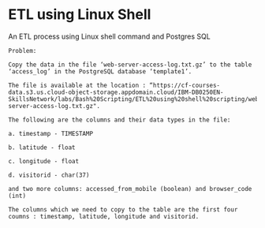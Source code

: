 # ETL using Linux Shell
An ETL process using Linux shell command and Postgres SQL


    Problem:

    Copy the data in the file ‘web-server-access-log.txt.gz’ to the table ‘access_log’ in the PostgreSQL database ‘template1’.

    The file is available at the location : “https://cf-courses-data.s3.us.cloud-object-storage.appdomain.cloud/IBM-DB0250EN-SkillsNetwork/labs/Bash%20Scripting/ETL%20using%20shell%20scripting/web-server-access-log.txt.gz".

    The following are the columns and their data types in the file:

    a. timestamp - TIMESTAMP

    b. latitude - float

    c. longitude - float

    d. visitorid - char(37)

    and two more columns: accessed_from_mobile (boolean) and browser_code (int)

    The columns which we need to copy to the table are the first four coumns : timestamp, latitude, longitude and visitorid.

